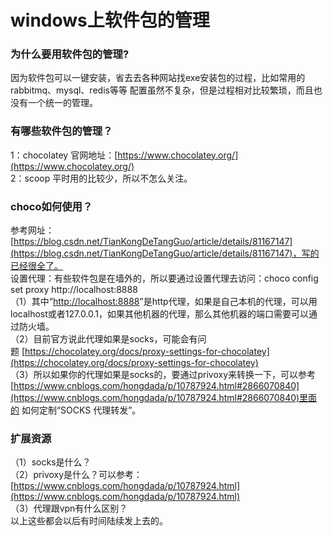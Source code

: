 # windows上软件包的管理




<a name="D6f82"></a>
### 为什么要用软件包的管理?
因为软件包可以一键安装，省去去各种网站找exe安装包的过程，比如常用的rabbitmq、mysql、redis等等 配置虽然不复杂，但是过程相对比较繁琐，而且也没有一个统一的管理。
<a name="6bgIE"></a>
### 有哪些软件包的管理？
1：chocolatey 官网地址：[https://www.chocolatey.org/](https://www.chocolatey.org/)<br />2：scoop 平时用的比较少，所以不怎么关注。
<a name="Kvhvp"></a>
### choco如何使用？
参考网址：[https://blog.csdn.net/TianKongDeTangGuo/article/details/81167147](https://blog.csdn.net/TianKongDeTangGuo/article/details/81167147)，写的已经很全了。<br />设置代理：有些软件包是在墙外的，所以要通过设置代理去访问：choco config set proxy http://localhost:8888<br />（1）其中“[http://localhost:8888](http://localhost:8888)”是http代理，如果是自己本机的代理，可以用localhost或者127.0.0.1，如果其他机器的代理，那么其他机器的端口需要可以通过防火墙。<br />（2）目前官方说此代理如果是socks，可能会有问题 [https://chocolatey.org/docs/proxy-settings-for-chocolatey](https://chocolatey.org/docs/proxy-settings-for-chocolatey)<br />（3）所以如果你的代理如果是socks的，要通过privoxy来转换一下，可以参考[https://www.cnblogs.com/hongdada/p/10787924.html#2866070840](https://www.cnblogs.com/hongdada/p/10787924.html#2866070840)里面的 如何定制“SOCKS 代理转发”。
<a name="cT3HT"></a>
### 扩展资源
（1）socks是什么？<br />（2）privoxy是什么？可以参考：[https://www.cnblogs.com/hongdada/p/10787924.html](https://www.cnblogs.com/hongdada/p/10787924.html)<br />（3）代理跟vpn有什么区别？<br />以上这些都会以后有时间陆续发上去的。
